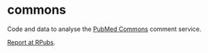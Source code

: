 # commons
Code and data to analyse the [PubMed Commons](https://www.ncbi.nlm.nih.gov/pubmedcommons/) comment service.

[Report at RPubs](http://rpubs.com/neilfws/363932).
